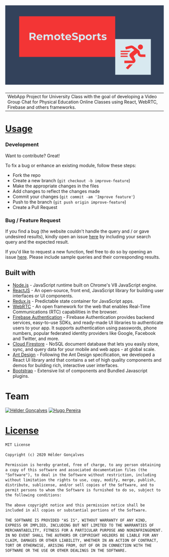 <h1 align="center">
  <img src="src/assets/banner.png" alt="RemoteSports">
  <br>
</h1>

<table>
<tr>
<td>
  WebApp Project for University Class with the goal of developing a Video Group Chat for Physical Education Online Classes using React, WebRTC, Firebase and others frameworks.
</td>
</tr>
</table>

# [Usage](https://github.com/helderpgoncalves/RemoteSports)

### Development

Want to contribute? Great!

To fix a bug or enhance an existing module, follow these steps:

- Fork the repo
- Create a new branch (`git checkout -b improve-feature`)
- Make the appropriate changes in the files
- Add changes to reflect the changes made
- Commit your changes (`git commit -am 'Improve feature'`)
- Push to the branch (`git push origin improve-feature`)
- Create a Pull Request

### Bug / Feature Request

If you find a bug (the website couldn't handle the query and / or gave undesired results), kindly open an issue [here](https://github.com/helderpgoncalves/RemoteSports/issues/new) by including your search query and the expected result.

If you'd like to request a new function, feel free to do so by opening an issue [here](https://github.com/helderpgoncalves/RemoteSports/issues/new). Please include sample queries and their corresponding results.

## Built with

- [Node.js](https://nodejs.org/en/) - JavaScript runtime built on Chrome's V8 JavaScript engine.
- [ReactJS](https://reactjs.org/docs/getting-started.html) - An open-source, front end, JavaScript library for building user interfaces or UI components.
- [Redux.js](https://redux.js.org/introduction/getting-started) - Predictable state container for JavaScript apps.
- [WebRTC](https://webrtc.org) - An open framework for the web that enables Real-Time Communications (RTC) capabilities in the browser.
- [Firebase Authentication](https://firebase.google.com/docs/auth) - Firebase Authentication provides backend services, easy-to-use SDKs, and ready-made UI libraries to authenticate users to your app. It supports authentication using passwords, phone numbers, popular federated identity providers like Google, Facebook and Twitter, and more.
- [Cloud Firestore](https://firebase.google.com/docs/firestore) - NoSQL document database that lets you easily store, sync, and query data for your mobile and web apps - at global scale.
- [Ant Design](https://ant.design/docs/react/introduce) - Following the Ant Design specification, we developed a React UI library antd that contains a set of high quality components and demos for building rich, interactive user interfaces.
- [Bootstrap](http://getbootstrap.com/) - Extensive list of components and Bundled Javascript plugins.

# Team

[![Hélder Gonçalves](https://avatars2.githubusercontent.com/u/59267214?s=460&u=3a6111e055dfda341a602937a587c2b84418c28a&v=4)](https://github.com/helderpgoncalves) [![Hugo Pereira](https://avatars0.githubusercontent.com/u/61696448?s=460&v=4)](https://github.com/EvocativeAxisPt/)

# [License](https://github.com/helderpgoncalves/RemoteSports/blob/master/LICENSE.md)

```
MIT License

Copyright (c) 2020 Hélder Gonçalves

Permission is hereby granted, free of charge, to any person obtaining a copy of this software and associated documentation files (the "Software"), to deal in the Software without restriction, including without limitation the rights to use, copy, modify, merge, publish, distribute, sublicense, and/or sell copies of the Software, and to permit persons to whom the Software is furnished to do so, subject to the following conditions:

The above copyright notice and this permission notice shall be included in all copies or substantial portions of the Software.

THE SOFTWARE IS PROVIDED "AS IS", WITHOUT WARRANTY OF ANY KIND, EXPRESS OR IMPLIED, INCLUDING BUT NOT LIMITED TO THE WARRANTIES OF MERCHANTABILITY, FITNESS FOR A PARTICULAR PURPOSE AND NONINFRINGEMENT. IN NO EVENT SHALL THE AUTHORS OR COPYRIGHT HOLDERS BE LIABLE FOR ANY CLAIM, DAMAGES OR OTHER LIABILITY, WHETHER IN AN ACTION OF CONTRACT, TORT OR OTHERWISE, ARISING FROM, OUT OF OR IN CONNECTION WITH THE SOFTWARE OR THE USE OR OTHER DEALINGS IN THE SOFTWARE.
```
